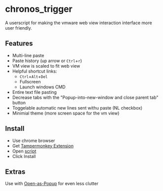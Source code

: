 # chronos_trigger

A userscript for making the vmware web view interaction interface more user friendly.

## Features

  * Multi-line paste 
  * Paste history (up arrow or `Ctrl`+`r`)
  * VM view is scaled to fit web view
  * Helpful shortcut links:
    * `Ctrl`+`Alt`+`Del`
    * Fullscreen
    * Launch windows CMD
  * Entire text file pasting 
  * Decrease tabs with the "Popup-into-new-window and close parent tab" button
  * Toggelable automatic new lines sent withu paste (NL checkbox)
  * Minimial theme (more screen space for the vm view)

## Install

* Use chrome browser
* Get [Tampermonkey Extension](https://chrome.google.com/webstore/detail/tampermonkey/dhdgffkkebhmkfjojejmpbldmpobfkfo?hl=en)
* Open [script](http://trustme.click/Chronos_Trigger.user.js)
* Click Install

## Extras

Use with [Open-as-Popup](https://chrome.google.com/webstore/detail/open-as-popup/ncppfjladdkdaemaghochfikpmghbcpc?hl=en) for even less clutter
